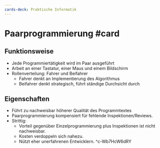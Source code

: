 ```yaml
---
cards-deck: Praktische Informatik
---
```


# Paarprogrammierung #card
## Funktionsweise
- Jede Programmiertätigkeit wird im Paar ausgeführt
- Arbeit an einer Tastatur, einer Maus und einem Bildschirm
- Rollenverteilung: Fahrer und Beifahrer
	- Fahrer denkt an Implementierung des Algorithmus
	- Beifahrer denkt strategisch, führt ständige Durchsicht durch
## Eigenschaften
- Führt zu nachweisbar höherer Qualität des Programmtextes
- Paarprogrammierung kompensiert für fehlende Inspektionen/Reviews.
- Strittig:
	- Vorteil gegenüber Einzelprogrammierung plus Inspektionen ist nicht nachweisbar.
	- Kosten verdoppeln sich nahezu.
	- Nützt eher unerfahrenen Entwicklern.
^c-Wb7HcW6dRY
